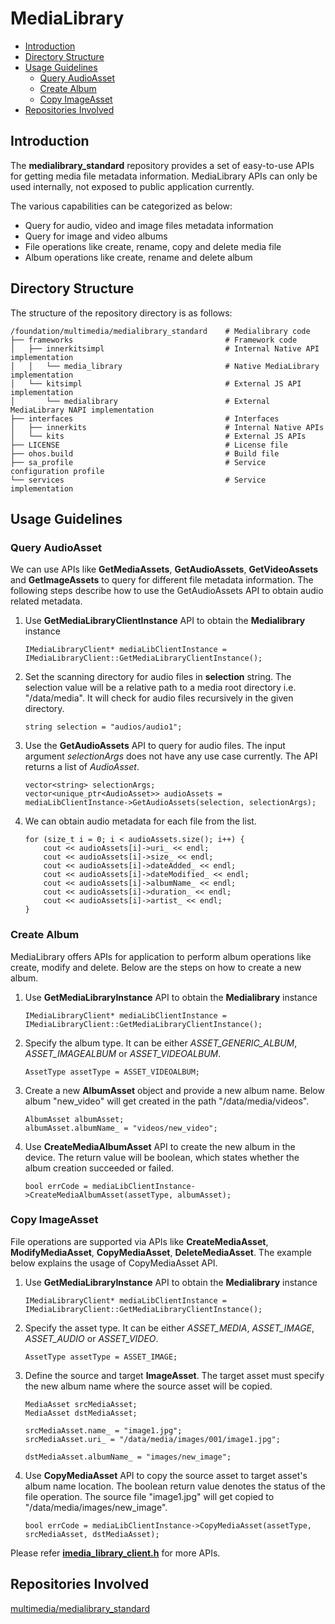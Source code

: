 # MediaLibrary<a name="EN-US_TOPIC_0000001147574647"></a>

- [Introduction<a name="section1158716411637"></a>](#introduction)
- [Directory Structure<a name="section161941989596"></a>](#directory-structure)
- [Usage Guidelines<a name="usage-guidelines"></a>](#usage-guidelines)
    - [Query AudioAsset<a name="get-audioasset"></a>](#query-audioasset)
    - [Create Album<a name="create-album"></a>](#create-album)
    - [Copy ImageAsset<a name="copy-imageasset"></a>](#copy-imageasset)
- [Repositories Involved<a name="section1533973044317"></a>](#repositories-involved)


## Introduction<a name="section1158716411637"></a>

The **medialibrary\_standard**  repository provides a set of easy-to-use APIs for getting media file metadata information. 
MediaLibrary APIs can only be used internally, not exposed to public application currently.

The various capabilities can be categorized as below:
- Query for audio, video and image files metadata information
- Query for image and video albums
- File operations like create, rename, copy and delete media file
- Album operations like create, rename and delete album


## Directory Structure<a name="section161941989596"></a>

The structure of the repository directory is as follows:
```
/foundation/multimedia/medialibrary_standard    # Medialibrary code
├── frameworks                                  # Framework code
│   ├── innerkitsimpl                           # Internal Native API implementation
│   │   └── media_library                       # Native MediaLibrary implementation
│   └── kitsimpl                                # External JS API implementation
│       └── medialibrary                        # External MediaLibrary NAPI implementation
├── interfaces                                  # Interfaces
│   ├── innerkits                               # Internal Native APIs
│   └── kits                                    # External JS APIs
├── LICENSE                                     # License file
├── ohos.build                                  # Build file
├── sa_profile                                  # Service configuration profile
└── services                                    # Service implementation
```

## Usage Guidelines<a name="usage-guidelines"></a>
### Query AudioAsset<a name="get-audioasset"></a>
We can use APIs like **GetMediaAssets**, **GetAudioAssets**, **GetVideoAssets** and **GetImageAssets** to query for different file metadata information. The following steps describe how to use the GetAudioAssets API to obtain audio related metadata.
1. Use **GetMediaLibraryClientInstance** API to obtain the **Medialibrary** instance
    ```
    IMediaLibraryClient* mediaLibClientInstance = IMediaLibraryClient::GetMediaLibraryClientInstance();
    ```
2. Set the scanning directory for audio files in **selection** string. The selection value will be a relative path to a media root directory i.e. "/data/media". It will check for audio files recursively in the given directory.
    ```
    string selection = "audios/audio1";
    ```
3. Use the **GetAudioAssets** API to query for audio files. The input argument *selectionArgs* does not have any use case currently. The API returns a list of *AudioAsset*.
    ```
    vector<string> selectionArgs;
    vector<unique_ptr<AudioAsset>> audioAssets = mediaLibClientInstance->GetAudioAssets(selection, selectionArgs);
    ```
4. We can obtain audio metadata for each file from the list.
    ```
    for (size_t i = 0; i < audioAssets.size(); i++) {
        cout << audioAssets[i]->uri_ << endl;
        cout << audioAssets[i]->size_ << endl;
        cout << audioAssets[i]->dateAdded_ << endl;
        cout << audioAssets[i]->dateModified_ << endl;
        cout << audioAssets[i]->albumName_ << endl;
        cout << audioAssets[i]->duration_ << endl;
        cout << audioAssets[i]->artist_ << endl;
    }
    ```

### Create Album<a name="create-album"></a>
MediaLibrary offers APIs for application to perform album operations like create, modify and delete. Below are the steps on how to create a new album.
1. Use **GetMediaLibraryInstance** API to obtain the **Medialibrary** instance
    ```
    IMediaLibraryClient* mediaLibClientInstance = IMediaLibraryClient::GetMediaLibraryClientInstance();
    ```
2. Specify the album type. It can be either *ASSET_GENERIC_ALBUM*, *ASSET_IMAGEALBUM* or *ASSET_VIDEOALBUM*.
    ```
    AssetType assetType = ASSET_VIDEOALBUM;
    ```
3. Create a new **AlbumAsset** object and provide a new album name. Below album "new_video" will get created in the path "/data/media/videos".
    ```
    AlbumAsset albumAsset;
    albumAsset.albumName_ = "videos/new_video";
    ```
4. Use **CreateMediaAlbumAsset** API to create the new album in the device. The return value will be boolean, which states whether the album creation succeeded or failed.
    ```
    bool errCode = mediaLibClientInstance->CreateMediaAlbumAsset(assetType, albumAsset);
    ```

### Copy ImageAsset<a name="copy-imageasset"></a>
File operations are supported via APIs like **CreateMediaAsset**, **ModifyMediaAsset**, **CopyMediaAsset**, **DeleteMediaAsset**. The example below explains the usage of CopyMediaAsset API.
1. Use **GetMediaLibraryInstance** API to obtain the **Medialibrary** instance
    ```
    IMediaLibraryClient* mediaLibClientInstance = IMediaLibraryClient::GetMediaLibraryClientInstance();
    ```
2. Specify the asset type. It can be either *ASSET_MEDIA*, *ASSET_IMAGE*, *ASSET_AUDIO* or *ASSET_VIDEO*.
    ```
    AssetType assetType = ASSET_IMAGE;
    ```
3. Define the source and target **ImageAsset**. The target asset must specify the new album name where the source asset will be copied.
    ```
    MediaAsset srcMediaAsset;
    MediaAsset dstMediaAsset;

    srcMediaAsset.name_ = "image1.jpg";
    srcMediaAsset.uri_ = "/data/media/images/001/image1.jpg";

    dstMediaAsset.albumName_ = "images/new_image";
    ```
4. Use **CopyMediaAsset** API to copy the source asset to target asset's album name location. The boolean return value denotes the status of the file operation. The source file "image1.jpg" will get copied to "/data/media/images/new_image".
    ```
    bool errCode = mediaLibClientInstance->CopyMediaAsset(assetType, srcMediaAsset, dstMediaAsset);
    ```

Please refer [**imedia_library_client.h**](https://gitee.com/openharmony/multimedia_medialibrary_standard/blob/master/interfaces/innerkits/native/include/imedia_library_client.h) for more APIs.


## Repositories Involved<a name="section1533973044317"></a>
[multimedia/medialibrary_standard](https://gitee.com/openharmony/multimedia_medialibrary_standard)
